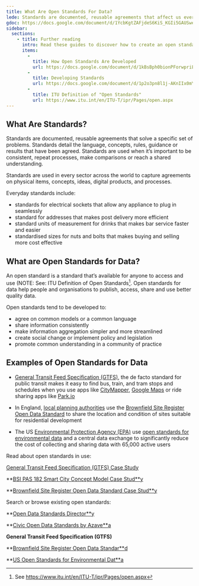 ```yaml
---
title: What Are Open Standards For Data?
lede: Standards are documented, reusable agreements that affect us everyday - from addressing a letter, to changing a lightbulb, or looking up train times. Open standards for data make it easier for people and organisations to publish, access, share and use better quality data.
gdoc: https://docs.google.com/document/d/1YcbKgtZAFjdeS6KiS_KGIi5GAUSwe1JTG4uRxhaWUQQ/edit
sidebar:
  sections:
    - title: Further reading
      intro: Read these guides to discover how to create an open standard
      items:
        -
          title: How Open Standards Are Developed
          url: https://docs.google.com/document/d/1kBsBph0bionPForwpriLMLY9MozSMHdviOandnK_hjM/edit?usp=sharing
        -
          title: Developing Standards
          url: https://docs.google.com/document/d/1p2o3pn8l1j-AKnIIx0mY-RpNdgz33ujJzUCQVWUi8Gg/edit?usp=sharing
        -
          title: ITU Definition of "Open Standards"
          url: https://www.itu.int/en/ITU-T/ipr/Pages/open.aspx
---
```



## What Are Standards?

Standards are documented, reusable agreements that solve a specific set of problems. Standards detail the language, concepts, rules, guidance or results that have been agreed. Standards are used when it’s important to be consistent, repeat processes, make comparisons or reach a shared understanding.

Standards are used in every sector across the world to capture agreements on physical items, concepts, ideas, digital products, and processes.

Everyday standards include:

* standards for electrical sockets that allow any appliance to plug in seamlessly
* standard for addresses that makes post delivery more efficient
* standard units of measurement for drinks that makes bar service faster and easier
* standardised sizes for nuts and bolts that makes buying and selling more cost effective

## What are Open Standards for Data?

An open standard is a standard that’s available for anyone to access and use (NOTE:  See: ITU Definition of Open Standards[^1]. Open standards for data help people and organisations to publish, access, share and use better quality data.

Open standards tend to be developed to:

* agree on common models or a common language
* share information consistently
* make information aggregation simpler and more streamlined
* create social change or implement policy and legislation
* promote common understanding in a community of practice


## Examples of Open Standards for Data

* [General Transit Feed Specification (GTFS)](https://developers.google.com/transit/gtfs/), the de facto standard for public transit makes it easy to find bus, train, and tram stops and schedules when you use apps like [CityMapper](https://citymapper.com), [Google Maps](https://maps.google.com/) or ride sharing apps like [Park.io](https://www.parkio.co.uk/)

* In England, [local planning authorities](https://docs.google.com/document/d/1Hv_g2wt3vJ42XJxK6nsLax0M_9c76rFC4JerFYm2x0U/edit#bookmark=id.x2fknj1by9n0) use the [Brownfield Site Register Open Data Standard](https://www.gov.uk/government/publications/brownfield-land-registers-data-standard) to share the location and condition of sites suitable for residential development

* The US [Environmental Protection Agency (EPA)](https://www.epa.gov/) use [open standards for environmental data](https://www.epa.gov/data-standards) and a central data exchange to significantly reduce the cost of collecting and sharing data with 65,000 active users


Read about open standards in use:

[General Transit Feed Specification (GTFS) Case Study](https://docs.google.com/document/d/1m3jJR741VcE6ouyPITWgh6HmASQG2jhfIMCddPAva8U/edit?usp=sharing)

**[BSI PAS 182 Smart City Concept Model Case Stud**y](https://docs.google.com/document/d/1xsz1NqZGCz9ilkFEvQLsLKFsxXusfMZSd0phZ_LzHMw/edit?usp=sharing)

**[Brownfield Site Register Open Data Standard Case Stud**y](https://docs.google.com/document/d/1Hv_g2wt3vJ42XJxK6nsLax0M_9c76rFC4JerFYm2x0U/edit?usp=sharing)

Search or browse existing open standards:

**[Open Data Standards Director**y](http://datastandards.directory/all)

**[Civic Open Data Standards by Azave**a](https://azavea.gitbooks.io/open-data-standards/content/)

**General Transit Feed Specification (GTFS)**

**[Brownfield Site Register Open Data Standar**d](https://www.gov.uk/government/publications/brownfield-land-registers-data-standard)

**[US Open Standards for Environmental Dat**a](https://www.epa.gov/data-standards)

[^1]: See https://www.itu.int/en/ITU-T/ipr/Pages/open.aspx
